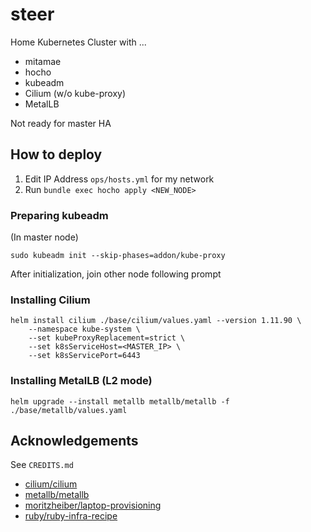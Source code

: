 # steer

Home Kubernetes Cluster with ...

- mitamae
- hocho
- kubeadm
- Cilium (w/o kube-proxy)
- MetalLB

Not ready for master HA

## How to deploy

1. Edit IP Address `ops/hosts.yml` for my network
2. Run `bundle exec hocho apply <NEW_NODE>`

### Preparing kubeadm

(In master node)

```shell
sudo kubeadm init --skip-phases=addon/kube-proxy
```

After initialization, join other node following prompt

### Installing Cilium

```shell
helm install cilium ./base/cilium/values.yaml --version 1.11.90 \
    --namespace kube-system \
    --set kubeProxyReplacement=strict \
    --set k8sServiceHost=<MASTER_IP> \
    --set k8sServicePort=6443
```

### Installing MetalLB (L2 mode)

```shell
helm upgrade --install metallb metallb/metallb -f ./base/metallb/values.yaml
```

## Acknowledgements

See `CREDITS.md`

- [cilium/cilium](https://github.com/cilium/cilium)
- [metallb/metallb](https://github.com/metallb/metallb)
- [moritzheiber/laptop-provisioning](https://github.com/moritzheiber/laptop-provisioning)
- [ruby/ruby-infra-recipe](https://github.com/ruby/ruby-infra-recipe)
